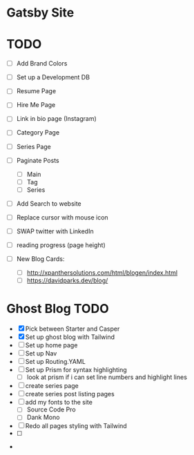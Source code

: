 # Gatsby Site

# TODO

- [ ] Add Brand Colors
- [ ] Set up a Development DB
- [ ] Resume Page
- [ ] Hire Me Page
- [ ] Link in bio page (Instagram)
- [ ] Category Page
- [ ] Series Page
- [ ] Paginate Posts
  - [ ] Main
  - [ ] Tag
  - [ ] Series
- [ ] Add Search to website
- [ ] Replace cursor with mouse icon
- [ ] SWAP twitter with LinkedIn
- [ ] reading progress (page height)
- [ ] New Blog Cards:

  - [ ] <http://xpanthersolutions.com/html/blogen/index.html>
  - [ ] <https://davidparks.dev/blog/>

# Ghost Blog TODO

- [x] Pick between Starter and Casper
- [x] Set up ghost blog with Tailwind
- [ ] Set up home page
- [ ] Set up Nav
- [ ] Set up Routing.YAML
- [ ] Set up Prism for syntax highlighting
  - [ ] look at prism if i can set line numbers and highlight lines
- [ ] create series page
- [ ] create series post listing pages
- [ ] add my fonts to the site 
  - [ ] Source Code Pro
  - [ ] Dank Mono
- [ ] Redo all pages styling with Tailwind
- [ ] 

-
